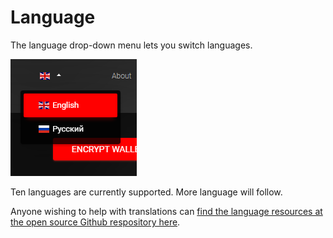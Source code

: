 # Language

The language drop-down menu lets you switch languages.

![language-drop-down-menu](img/language-drop-down-menu.png)

Ten languages are currently supported. More language will follow.

Anyone wishing to help with translations can [find the language resources at the 
open source Github respository 
here](https://github.com/xaya/xaya_electron/tree/master/src/assets/i18n).


